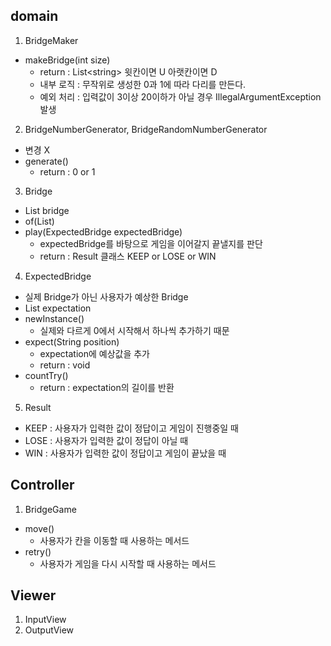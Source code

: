 ## domain
1. BridgeMaker
- makeBridge(int size)
  - return : List\<string> 윗칸이면 U 아랫칸이면 D
  - 내부 로직 : 무작위로 생성한 0과 1에 따라 다리를 만든다.
  - 예외 처리 : 입력값이 3이상 20이하가 아닐 경우 IllegalArgumentException 발생
2. BridgeNumberGenerator, BridgeRandomNumberGenerator
- 변경 X
- generate()
  - return : 0 or 1
3. Bridge
- List<String> bridge
- of(List<String>)
- play(ExpectedBridge expectedBridge)
  - expectedBridge를 바탕으로 게임을 이어갈지 끝낼지를 판단
  - return : Result 클래스 KEEP or LOSE or WIN
4. ExpectedBridge
- 실제 Bridge가 아닌 사용자가 예상한 Bridge
- List<String> expectation
- newInstance()
  - 실제와 다르게 0에서 시작해서 하나씩 추가하기 때문
- expect(String position)
  - expectation에 예상값을 추가
  - return : void
- countTry()
  - return : expectation의 길이를 반환
5. Result
- KEEP : 사용자가 입력한 값이 정답이고 게임이 진행중일 때
- LOSE : 사용자가 입력한 값이 정답이 아닐 때
- WIN : 사용자가 입력한 값이 정답이고 게임이 끝났을 때
## Controller
1. BridgeGame
- move()
  - 사용자가 칸을 이동할 때 사용하는 메서드
- retry()
  - 사용자가 게임을 다시 시작할 때 사용하는 메서드
## Viewer
1. InputView
2. OutputView